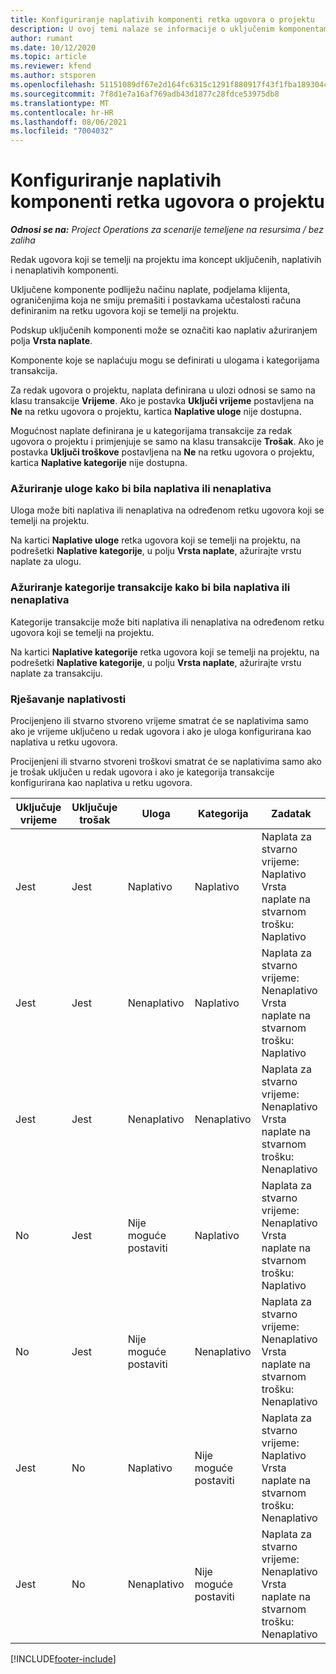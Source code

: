 ```yaml
---
title: Konfiguriranje naplativih komponenti retka ugovora o projektu
description: U ovoj temi nalaze se informacije o uključenim komponentama koje se naplaćuju i onima koje se ne naplaćuju na redcima ugovora.
author: rumant
ms.date: 10/12/2020
ms.topic: article
ms.reviewer: kfend
ms.author: stsporen
ms.openlocfilehash: 51151089df67e2d164fc6315c1291f880917f43f1fba189304cb305ea973cecb
ms.sourcegitcommit: 7f8d1e7a16af769adb43d1877c28fdce53975db8
ms.translationtype: MT
ms.contentlocale: hr-HR
ms.lasthandoff: 08/06/2021
ms.locfileid: "7004032"
---
```

# <a name="configure-chargeable-components-of-a-project-contract-line"></a>Konfiguriranje naplativih komponenti retka ugovora o projektu

_**Odnosi se na:** Project Operations za scenarije temeljene na resursima / bez zaliha_

Redak ugovora koji se temelji na projektu ima koncept uključenih, naplativih i nenaplativih komponenti.

Uključene komponente podliježu načinu naplate, podjelama klijenta, ograničenjima koja ne smiju premašiti i postavkama učestalosti računa definiranim na retku ugovora koji se temelji na projektu.

Podskup uključenih komponenti može se označiti kao naplativ ažuriranjem polja **Vrsta naplate**.

Komponente koje se naplaćuju mogu se definirati u ulogama i kategorijama transakcija.

Za redak ugovora o projektu, naplata definirana u ulozi odnosi se samo na klasu transakcije **Vrijeme**. Ako je postavka **Uključi vrijeme** postavljena na **Ne** na retku ugovora o projektu, kartica **Naplative uloge** nije dostupna.

Mogućnost naplate definirana je u kategorijama transakcije za redak ugovora o projektu i primjenjuje se samo na klasu transakcije **Trošak**. Ako je postavka **Uključi troškove** postavljena na **Ne** na retku ugovora o projektu, kartica **Naplative kategorije** nije dostupna.

### <a name="update-a-role-to-be-chargeable-or-non-chargeable"></a>Ažuriranje uloge kako bi bila naplativa ili nenaplativa

Uloga može biti naplativa ili nenaplativa na određenom retku ugovora koji se temelji na projektu.

Na kartici **Naplative uloge** retka ugovora koji se temelji na projektu, na podrešetki **Naplative kategorije**, u polju **Vrsta naplate**, ažurirajte vrstu naplate za ulogu.

### <a name="update-a-transaction-category-to-be-chargeable-or-non-chargeable"></a>Ažuriranje kategorije transakcije kako bi bila naplativa ili nenaplativa

Kategorije transakcije može biti naplativa ili nenaplativa na određenom retku ugovora koji se temelji na projektu.

Na kartici **Naplative kategorije** retka ugovora koji se temelji na projektu, na podrešetki **Naplative kategorije**, u polju **Vrsta naplate**, ažurirajte vrstu naplate za transakciju.

### <a name="resolve-chargeability"></a>Rješavanje naplativosti

Procijenjeno ili stvarno stvoreno vrijeme smatrat će se naplativima samo ako je vrijeme uključeno u redak ugovora i ako je uloga konfigurirana kao naplativa u retku ugovora.

Procijenjeni ili stvarno stvoreni troškovi smatrat će se naplativima samo ako je trošak uključen u redak ugovora i ako je kategorija transakcije konfigurirana kao naplativa u retku ugovora.

| Uključuje vrijeme | Uključuje trošak | Uloga | Kategorija | Zadatak |
| --- | --- | --- | --- | --- |
| Jest | Jest | Naplativo | Naplativo | Naplata za stvarno vrijeme: Naplativo </br>Vrsta naplate na stvarnom trošku: Naplativo |
| Jest | Jest | Nenaplativo | Naplativo | Naplata za stvarno vrijeme: Nenaplativo </br>Vrsta naplate na stvarnom trošku: Naplativo |
| Jest | Jest | Nenaplativo | Nenaplativo | Naplata za stvarno vrijeme: Nenaplativo </br>Vrsta naplate na stvarnom trošku: Nenaplativo |
| No | Jest | Nije moguće postaviti | Naplativo | Naplata za stvarno vrijeme: Nenaplativo </br>Vrsta naplate na stvarnom trošku: Naplativo |
| No | Jest | Nije moguće postaviti | Nenaplativo | Naplata za stvarno vrijeme: Nenaplativo </br>Vrsta naplate na stvarnom trošku: Nenaplativo |
| Jest | No | Naplativo | Nije moguće postaviti | Naplata za stvarno vrijeme: Naplativo </br>Vrsta naplate na stvarnom trošku: Nenaplativo |
| Jest | No | Nenaplativo | Nije moguće postaviti | Naplata za stvarno vrijeme: Nenaplativo </br> Vrsta naplate na stvarnom trošku: Nenaplativo |


[!INCLUDE[footer-include](../includes/footer-banner.md)]
